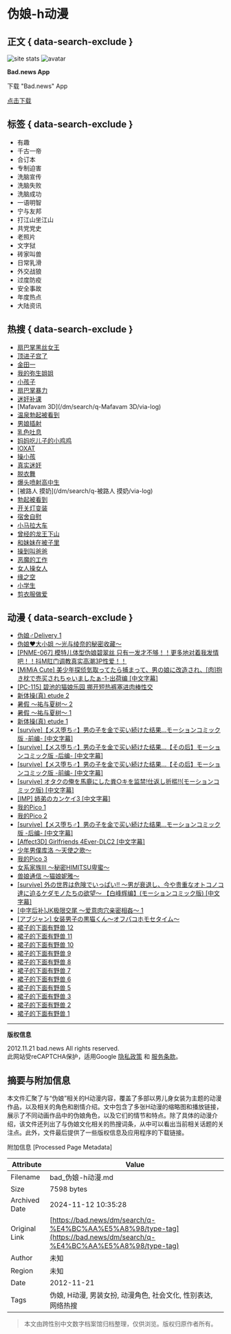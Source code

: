 # 伪娘-h动漫

## 正文 { data-search-exclude }


![site stats](https://c.statcounter.com/12770071/0/4dcaea1f/1/)
![avatar](https://bad.news/images/default_avatar_400x400.jpeg)

**Bad.news App**

下载 "Bad.news" App

[点击下载](/app/download)

## 标签 { data-search-exclude }
- 有趣
- 千古一帝
- 合订本
- 专制迫害
- 洗脑宣传
- 洗脑失败
- 洗脑成功
- 一语明智
- 宁与友邦
- 打江山坐江山
- 共党党史
- 老照片
- 文字狱
- 砖家叫兽
- 日常乳滑
- 外交战狼
- 过度防疫
- 安全事故
- 年度热点
- 大陆资讯

## 热搜 { data-search-exclude }
- [扇巴掌黑丝女王](/dm/search/q-扇巴掌黑丝女王/via-log)
- [顶进子宫了](/dm/search/q-顶进子宫了/via-log)
- [金田一](/dm/search/q-金田一/via-log)
- [我的弥生姐姐](/dm/search/q-我的弥生姐姐/via-log)
- [小孩子](/dm/search/q-小孩子/via-log)
- [扇巴掌暴力](/dm/search/q-扇巴掌暴力/via-log)
- [迷奸补课](/dm/search/q-迷奸补课/via-log)
- [Mafavam 3D](/dm/search/q-Mafavam 3D/via-log)
- [温泉勃起被看到](/dm/search/q-温泉勃起被看到/via-log)
- [男娘插射](/dm/search/q-男娘插射/via-log)
- [乳色吐息](/dm/search/q-乳色吐息/via-log)
- [妈妈吃儿子的小鸡鸡](/dm/search/q-妈妈吃儿子的小鸡鸡/via-log)
- [IOXAT](/dm/search/q-IOXAT/via-log)
- [操小孩](/dm/search/q-操小孩/via-log)
- [真实迷奸](/dm/search/q-真实迷奸/via-log)
- [脱衣舞](/dm/search/q-脱衣舞/via-log)
- [爆头喷射高中生](/dm/search/q-爆头喷射高中生/via-log)
- [被路人 摸奶](/dm/search/q-被路人 摸奶/via-log)
- [勃起被看到](/dm/search/q-勃起被看到/via-log)
- [开关灯变装](/dm/search/q-开关灯变装/via-log)
- [宿舍自慰](/dm/search/q-宿舍自慰/via-log)
- [小马拉大车](/dm/search/q-小马拉大车/via-log)
- [曾经的龙王下山](/dm/search/q-曾经的龙王下山/via-log)
- [和妹妹在被子里](/dm/search/q-和妹妹在被子里/via-log)
- [操到叫爸爸](/dm/search/q-操到叫爸爸/via-log)
- [恶魔的工作](/dm/search/q-恶魔的工作/via-log)
- [女人操女人](/dm/search/q-女人操女人/via-log)
- [缘之空](/dm/search/q-缘之空/via-log)
- [小学生](/dm/search/q-小学生/via-log)
- [剪衣服做爱](/dm/search/q-剪衣服做爱/via-log)

## 动漫 { data-search-exclude }
- [伪娘♂Delivery 1](/dm/play/id-1784 "伪娘♂Delivery 1")
- [伪娘♥大小姐 ～光与绫奈的秘密收藏～](/dm/play/id-1083 "伪娘♥大小姐 ～光与绫奈的秘密收藏～")
- [\[PNME-067\] 模特儿体型伪娘碧翠丝 只有一发才不够！！更多地对着我发情吧！！抖M肛门调教真实高潮3P性爱！！](/dm/play/id-3434 "[PNME-067] 模特儿体型伪娘碧翠丝 只有一发才不够！！更多地对着我发情吧！！抖M肛门调教真实高潮3P性爱！！")
- [\[MiMiA Cute\] 美少年探侦気取ってたら捕まって、男の娘に改造され、\[肉\]抱き枕で売买されちゃいましたぁ-1-出荷编 \[中文字幕\]](/dm/play/id-3556 "[MiMiA Cute] 美少年探侦気取ってたら捕まって、男の娘に改造され、[肉]抱き枕で売买されちゃいましたぁ-1-出荷编 [中文字幕]")
- [\[PC-115\] 碧池的猫娘乐园 挪开短热裤塞进肉棒性交](/dm/play/id-3422 "[PC-115] 碧池的猫娘乐园 挪开短热裤塞进肉棒性交")
- [新体操(真) etude 2](/dm/play/id-613 "新体操(真) etude 2")
- [暑假 ～祐与夏树～ 2](/dm/play/id-34 "暑假 ～祐与夏树～ 2")
- [暑假 ～祐与夏树～ 1](/dm/play/id-48 "暑假 ～祐与夏树～ 1")
- [新体操(真) etude 1](/dm/play/id-558 "新体操(真) etude 1")
- [\[survive\]【メス堕ち♂】男の子を金で买い続けた结果…モーションコミック版 -前编- \[中文字幕\]](/dm/play/id-2854 "[survive]【メス堕ち♂】男の子を金で买い続けた结果…モーションコミック版 -前编- [中文字幕]")
- [\[survive\]【メス堕ち♂】男の子を金で买い続けた结果…【その后】モーションコミック版 -后编- \[中文字幕\]](/dm/play/id-2896 "[survive]【メス堕ち♂】男の子を金で买い続けた结果…【その后】モーションコミック版 -后编- [中文字幕]")
- [\[survive\]【メス堕ち♂】男の子を金で买い続けた结果…【その后】モーションコミック版 -前编- \[中文字幕\]](/dm/play/id-2901 "[survive]【メス堕ち♂】男の子を金で买い続けた结果…【その后】モーションコミック版 -前编- [中文字幕]")
- [\[survive\] オタクの俺を馬鹿にした粪○キを监禁!仕返し折槛!!(モーションコミック版) \[中文字幕\]](/dm/play/id-2662 "[survive] オタクの俺を馬鹿にした粪○キを监禁!仕返し折槛!!(モーションコミック版) [中文字幕]")
- [\[IMP\] 姉弟のカンケイ3 \[中文字幕\]](/dm/play/id-2677 "[IMP] 姉弟のカンケイ3 [中文字幕]")
- [我的Pico 1](/dm/play/id-622 "我的Pico 1")
- [我的Pico 2](/dm/play/id-661 "我的Pico 2")
- [\[survive\]【メス堕ち♂】男の子を金で买い続けた结果…モーションコミック版 -后编- \[中文字幕\]](/dm/play/id-2928 "[survive]【メス堕ち♂】男の子を金で买い続けた结果…モーションコミック版 -后编- [中文字幕]")
- [\[Affect3D\] Girlfriends 4Ever-DLC2 \[中文字幕\]](/dm/play/id-3776 "[Affect3D] Girlfriends 4Ever-DLC2 [中文字幕]")
- [少年男僕库洛 ～天使之歌～](/dm/play/id-1002 "少年男僕库洛 ～天使之歌～")
- [我的Pico 3](/dm/play/id-864 "我的Pico 3")
- [女系家族III ～秘密HIMITSU卑蜜～](/dm/play/id-3782 "女系家族III ～秘密HIMITSU卑蜜～")
- [兽娘通信 ～猫娘妮雅～](/dm/play/id-4957 "兽娘通信 ～猫娘妮雅～")
- [\[survive\] 外の世界は危険でいっぱい!! ～男が衰退し、今や贵重なオトコノコ達に迫るケダモノたちの欲望～ 【白峰辉编】(モーションコミック版) \[中文字幕\]](/dm/play/id-2738 "[survive] 外の世界は危険でいっぱい!! ～男が衰退し、今や贵重なオトコノコ達に迫るケダモノたちの欲望～ 【白峰辉编】(モーションコミック版) [中文字幕]")
- [\[中字后补\]JK极限交尾 ～爱意肉穴亲密相姦～ 1](/dm/play/id-4259 "[中字后补]JK极限交尾 ～爱意肉穴亲密相姦～ 1")
- [\[アブジャン\] 女装男子の黒猫くん～オフパコホモセタイム～](/dm/play/id-2952 "[アブジャン] 女装男子の黒猫くん～オフパコホモセタイム～")
- [裙子的下面有野兽 12](/dm/play/id-2334 "裙子的下面有野兽 12")
- [裙子的下面有野兽 11](/dm/play/id-1848 "裙子的下面有野兽 11")
- [裙子的下面有野兽 10](/dm/play/id-1853 "裙子的下面有野兽 10")
- [裙子的下面有野兽 9](/dm/play/id-1856 "裙子的下面有野兽 9")
- [裙子的下面有野兽 8](/dm/play/id-1863 "裙子的下面有野兽 8")
- [裙子的下面有野兽 7](/dm/play/id-1866 "裙子的下面有野兽 7")
- [裙子的下面有野兽 6](/dm/play/id-1869 "裙子的下面有野兽 6")
- [裙子的下面有野兽 5](/dm/play/id-1873 "裙子的下面有野兽 5")
- [裙子的下面有野兽 3](/dm/play/id-1797 "裙子的下面有野兽 3")
- [裙子的下面有野兽 2](/dm/play/id-1801 "裙子的下面有野兽 2")
- [裙子的下面有野兽 1](/dm/play/id-1807 "裙子的下面有野兽 1")

---

**版权信息**

2012.11.21 bad.news All rights reserved.  
此网站受reCAPTCHA保护，适用Google [隐私政策](https://policies.google.com/privacy) 和 [服务条款](https://policies.google.com/terms)。

## 摘要与附加信息

<!-- tcd_abstract -->
本文件汇聚了与“伪娘”相关的H动漫内容，覆盖了多部以男儿身女装为主题的动漫作品，以及相关的角色和剧情介绍。文中包含了多张H动漫的缩略图和播放链接，展示了不同动画作品中的伪娘角色，以及它们的情节和特点。除了具体的动漫介绍，该文件还列出了与伪娘文化相关的热搜词条，从中可以看出当前相关话题的关注点。此外，文件最后提供了一些版权信息及应用程序的下载链接。
<!-- tcd_abstract_end -->

附加信息 [Processed Page Metadata]

| Attribute       | Value                                  |
|-----------------|----------------------------------------|
| Filename        | bad_伪娘-h动漫.md                             |
| Size            | 7598 bytes                           |
| Archived Date   | 2024-11-12 10:35:28                             |
| Original Link   | [https://bad.news/dm/search/q-%E4%BC%AA%E5%A8%98/type-tag](https://bad.news/dm/search/q-%E4%BC%AA%E5%A8%98/type-tag)                       |
| Author          | 未知                               |
| Region          | 未知                               |
| Date            | 2012-11-21                                 |
| Tags            | 伪娘, H动漫, 男装女扮, 动漫角色, 社会文化, 性别表达, 网络热搜                                 |
>
> 本文由跨性别中文数字档案馆归档整理，仅供浏览。版权归原作者所有。
>